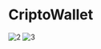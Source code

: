 # CriptoWallet

![2](https://github.com/Yulia2120/CriptoWallet/assets/87224511/2aae210b-062f-4270-82c3-91cbeb239d54)
![3](https://github.com/Yulia2120/CriptoWallet/assets/87224511/a802e525-36b8-48ca-8c75-ab9970541c12)



